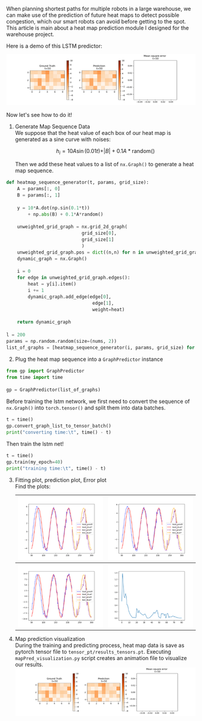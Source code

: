 When planning shortest paths for multiple robots in a large warehouse, we can make use of the prediction of future heat maps to detect possible congestion, which our smart robots can avoid before getting to the spot. This article is main about a heat map prediction module I designed for the warehouse project.

Here is a demo of this LSTM predictor:

<img src="tensor_pt/mygif.gif">

Now let's see how to do it!

1. Generate Map Sequence Data \
   We suppose that the heat value of each box of our heat map is generated as a sine curve with noises:

   $$
   h_i=10A\sin(0.01t) + \vert B\vert + 0.1A*\text{random()}
   $$

   Then we add these heat values to a list of `nx.Graph()` to generate a heat map sequence.

```python
def heatmap_sequence_generator(t, params, grid_size):
    A = params[:, 0]
    B = params[:, 1]

    y = 10*A.dot(np.sin(0.1*t))
        + np.abs(B) + 0.1*A*random()

    unweighted_grid_graph = nx.grid_2d_graph(
                            grid_size[0],
                            grid_size[1]
                            )
    unweighted_grid_graph.pos = dict((n,n) for n in unweighted_grid_graph.nodes())
    dynamic_graph = nx.Graph()

    i = 0
    for edge in unweighted_grid_graph.edges():
        heat = y[i].item()
        i += 1
        dynamic_graph.add_edge(edge[0],
                                edge[1],
                                weight=heat)

    return dynamic_graph

l = 200
params = np.random.random(size=(nums, 2))
list_of_graphs = [heatmap_sequence_generator(i, params, grid_size) for i in range(l)]
```

2. Plug the heat map sequence into a `GraphPredictor` instance

```python
from gp import GraphPredictor
from time import time

gp = GraphPredictor(list_of_graphs)
```

Before training the lstm network, we first need to convert the sequence of `nx.Graph()` into `torch.tensor()` and split them into data batches.

```python
t = time()
gp.convert_graph_list_to_tensor_batch()
print("converting time:\t", time() - t)
```

Then train the lstm net!

```python
t = time()
gp.train(my_epoch=40)
print("training time:\t", time() - t)
```

3. Fitting plot, prediction plot, Error plot \
   Find the plots:
   
   | <img src="edge_pred_gp/edge0curve_pred.png" alt="edge0curve_pred" style="zoom:50%;" /> | <img src="edge_pred_gp/edge5curve_pred.png" alt="edge5curve_pred" style="zoom:50%;" /> |
   | ----------- | ----------- |
   | <img src="edge_pred_gp/edge10curve_pred.png" alt="edge10curve_pred" style="zoom:50%;" /> | <img src="mse_error_gp.png" alt="mse_error_gp" style="zoom:50%;" /> |

4. Map prediction visualization \
    During the training and predicting process, heat map data is save as pytorch tensor file to `tensor_pt/results_tensors.pt`. Executing `mapPred_visualization.py` script creates an animation file to visualize our results.
   <img src="tensor_pt/mygif.gif">

